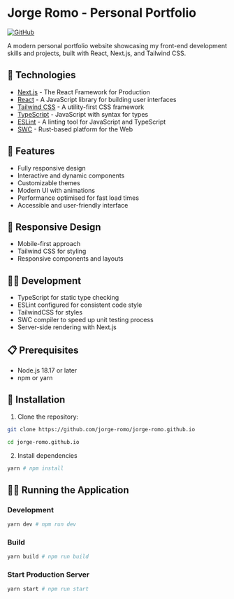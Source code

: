 # Jorge Romo - Personal Portfolio

<p>
  <a href="https://github.com/jorge-romo/jorge-romo.github.io" style="margin-right: 20px;">
    <img src="https://img.shields.io/badge/GitHub-Portfolio-181717?style=for-the-badge&logo=github" alt="GitHub">
  </a>
</p>

A modern personal portfolio website showcasing my front-end development skills and projects, built with React, Next.js,
and Tailwind CSS.

## 🚀 Technologies

- [Next.js](https://nextjs.org/) - The React Framework for Production
- [React](https://react.dev/) - A JavaScript library for building user interfaces
- [Tailwind CSS](https://tailwindcss.com/) - A utility-first CSS framework
- [TypeScript](https://www.typescriptlang.org/) - JavaScript with syntax for types
- [ESLint](https://eslint.org/) - A linting tool for JavaScript and TypeScript
- [SWC](https://swc.rs/) - Rust-based platform for the Web

## 🎨 Features

- Fully responsive design
- Interactive and dynamic components
- Customizable themes
- Modern UI with animations
- Performance optimised for fast load times
- Accessible and user-friendly interface

## 📱 Responsive Design

- Mobile-first approach
- Tailwind CSS for styling
- Responsive components and layouts

## 🧑‍💻 Development

- TypeScript for static type checking
- ESLint configured for consistent code style
- TailwindCSS for styles
- SWC compiler to speed up unit testing process
- Server-side rendering with Next.js

## 📋 Prerequisites

- Node.js 18.17 or later
- npm or yarn

## 🔧 Installation

1. Clone the repository:

```bash
git clone https://github.com/jorge-romo/jorge-romo.github.io
```

```bash
cd jorge-romo.github.io
```

2. Install dependencies

```bash
yarn # npm install
```

## 🏃‍♂️ Running the Application

### Development

```bash
yarn dev # npm run dev
```

### Build

```bash
yarn build # npm run build
```

### Start Production Server

```bash
yarn start # npm run start
```
